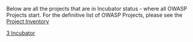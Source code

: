 Below are all the projects that are in Incubator status - where all
OWASP Projects start. For the definitive list of OWASP Projects, please
see the [Project Inventory](Project_Inventory "wikilink")

[3 Incubator](Category:Projects "wikilink")